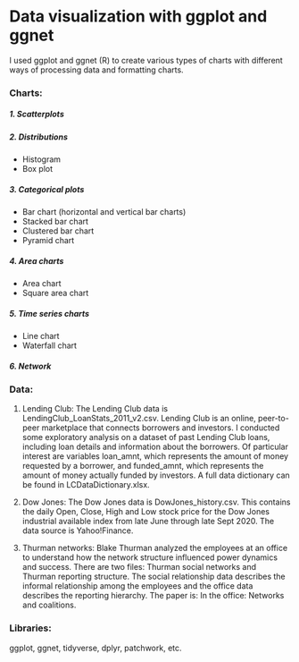 # Data visualization with ggplot and ggnet

I used ggplot and ggnet (R) to create various types of charts with different ways of processing data and formatting charts. 

### Charts:
##### 1. Scatterplots

##### 2. Distributions
+ Histogram
+ Box plot

##### 3. Categorical plots
+ Bar chart (horizontal and vertical bar charts)
+ Stacked bar chart
+ Clustered bar chart
+ Pyramid chart

##### 4. Area charts
+ Area chart
+ Square area chart

##### 5. Time series charts
+ Line chart
+ Waterfall chart

##### 6. Network

### Data: 
1. Lending Club: The Lending Club data is LendingClub_LoanStats_2011_v2.csv. Lending Club is an online, peer-to-peer marketplace that connects borrowers and investors. I conducted some exploratory analysis on a dataset of past Lending Club loans, including loan details and information about the borrowers. Of particular interest are variables loan_amnt, which represents the amount of money requested by a borrower, and funded_amnt, which represents the amount of money actually
funded by investors. A full data dictionary can be found in LCDataDictionary.xlsx.

2. Dow Jones: The Dow Jones data is DowJones_history.csv. This contains the daily Open, Close, High and Low stock price for the Dow Jones industrial available index from late June through late Sept 2020. The data source is Yahoo!Finance.

3. Thurman networks: Blake Thurman analyzed the employees at an office to understand how the network structure influenced power dynamics and success. There are two files: Thurman social networks and Thurman reporting structure. The social relationship data describes the informal relationship among the employees and the office data describes the reporting hierarchy. The paper is: In the office: Networks and coalitions.

### Libraries:
ggplot, ggnet, tidyverse, dplyr, patchwork, etc.

